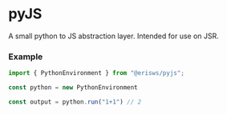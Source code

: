 # pyJS
A small python to JS abstraction layer. Intended for use on JSR.

### Example

```javascript
import { PythonEnvironment } from "@erisws/pyjs";

const python = new PythonEnvironment

const output = python.run("1+1") // 2
```
